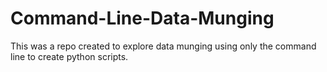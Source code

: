 # Command-Line-Data-Munging
This was a repo created to explore data munging using only the command line to create python scripts.
